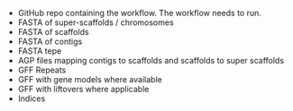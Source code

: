 - GitHub repo containing the workflow. The workflow needs to run.
- FASTA of super-scaffolds / chromosomes
- FASTA of scaffolds
- FASTA of contigs
- FASTA tepe
- AGP files mapping contigs to scaffolds and scaffolds to super scaffolds
- GFF Repeats
- GFF with gene models where available
- GFF with liftovers where applicable
- Indices